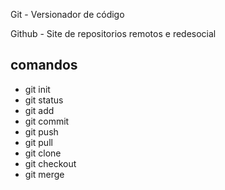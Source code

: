 <p>Git - Versionador de código</p>
<p>Github - Site de repositorios remotos e redesocial</p>

<h2>comandos</h2>
<ul>
    <li>git init</li>
    <li>git status</li>
    <li>git add</li>
    <li>git commit</li>
    <li>git push</li>
    <li>git pull</li>
    <li>git clone</li>
    <li>git checkout</li>
    <li>git merge</li>
</ul>    